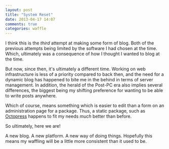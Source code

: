 ```yaml
---
layout: post
title: "System Reset"
date: 2013-04-17 14:07
comments: true
categories: waffle
---
```

I think this is the *third* attempt at making some form of blog. Both of the previous attempts being limited by the software I had chosen at the time. Which, ultimately was a consequence of how I thought I wanted to blog at the time.

<!-- more -->

But now, since then, it's ultimately a different time. Working on web infrastructure is less of a priority compared to back then, and the need for a dynamic blog has happened to bite me in the behind in terms of server management. In addition, the herald of the Post-PC era also implies several differences, the biggest being my shifting preference for wanting to be able to write posts anywhere.

Which of course, means something which is easier to edit than a form on an administration page for a package. Thus, a static package, such as [Octopress](http://www.octopress.org) happens to fit my needs *much* better than before.

So ultimately, here we are!

A new blog. A new platform. A new way of doing things. Hopefully this means my waffling will be a little more consistent than it used to be.
